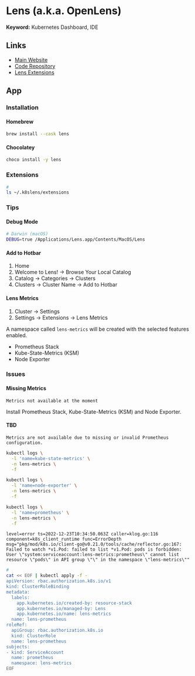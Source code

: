 # Lens (a.k.a. OpenLens)

<!--
https://www.youtube.com/watch?v=zW-E8THfvPY
-->

**Keyword:** Kubernetes Dashboard, IDE

## Links

- [Main Website](https://k8slens.dev/)
- [Code Repository](https://github.com/lensapp/lens)
- [Lens Extensions](https://github.com/lensapp/lens-extensions)

## App

### Installation

#### Homebrew

```sh
brew install --cask lens
```

#### Chocolatey

```sh
choco install -y lens
```

### Extensions

```sh
#
ls ~/.k8slens/extensions
```

### Tips

#### Debug Mode

```sh
# Darwin (macOS)
DEBUG=true /Applications/Lens.app/Contents/MacOS/Lens
```

#### Add to Hotbar

1. Home
2. Welcome to Lens! -> Browse Your Local Catalog
3. Catalog -> Categories -> Clusters
4. Clusters -> Cluster Name -> Add to Hotbar

#### Lens Metrics

1. Cluster -> Settings
2. Settings -> Extensions -> Lens Metrics

A namespace called `lens-metrics` will be created with the selected features enabled.

- Prometheus Stack
- Kube-State-Metrics (KSM)
- Node Exporter

### Issues

#### Missing Metrics

```log
Metrics not available at the moment
```

Install Prometheus Stack, Kube-State-Metrics (KSM) and Node Exporter.

#### TBD

```log
Metrics are not available due to missing or invalid Prometheus configuration.
```

```sh
kubectl logs \
  -l 'name=kube-state-metrics' \
  -n lens-metrics \
  -f

kubectl logs \
  -l 'name=node-exporter' \
  -n lens-metrics \
  -f

kubectl logs \
  -l 'name=prometheus' \
  -n lens-metrics \
  -f
```

```log
level=error ts=2022-12-23T10:34:50.063Z caller=klog.go:116 component=k8s_client_runtime func=ErrorDepth msg="pkg/mod/k8s.io/client-go@v0.21.0/tools/cache/reflector.go:167: Failed to watch *v1.Pod: failed to list *v1.Pod: pods is forbidden: User \"system:serviceaccount:lens-metrics:prometheus\" cannot list resource \"pods\" in API group \"\" in the namespace \"lens-metrics\""
```

```sh
#
cat << EOF | kubectl apply -f -
apiVersion: rbac.authorization.k8s.io/v1
kind: ClusterRoleBinding
metadata:
  labels:
    app.kubernetes.io/created-by: resource-stack
    app.kubernetes.io/managed-by: Lens
    app.kubernetes.io/name: lens-metrics
  name: lens-prometheus
roleRef:
  apiGroup: rbac.authorization.k8s.io
  kind: ClusterRole
  name: lens-prometheus
subjects:
- kind: ServiceAccount
  name: prometheus
  namespace: lens-metrics
EOF
```

